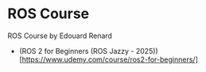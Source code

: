 # ROS Course

ROS Course by Edouard Renard

* (ROS 2 for Beginners (ROS Jazzy - 2025))[https://www.udemy.com/course/ros2-for-beginners/]
